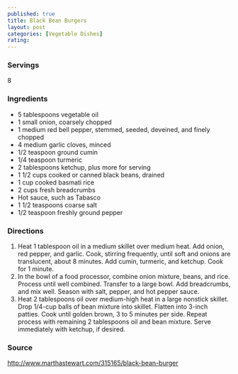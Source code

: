 ```yaml
---
published: true
title: Black Bean Burgers
layout: post
categories: [Vegetable Dishes]
rating: 
---
```

### Servings
8

### Ingredients
- 5 tablespoons vegetable oil
- 1 small onion, coarsely chopped
- 1 medium red bell pepper, stemmed, seeded, deveined, and finely chopped
- 4 medium garlic cloves, minced
- 1/2 teaspoon ground cumin
- 1/4 teaspoon turmeric
- 2 tablespoons ketchup, plus more for serving
- 1 1/2 cups cooked or canned black beans, drained
- 1 cup cooked basmati rice
- 2 cups fresh breadcrumbs
- Hot sauce, such as Tabasco
- 1 1/2 teaspoons coarse salt
- 1/2 teaspoon freshly ground pepper

### Directions
1. Heat 1 tablespoon oil in a medium skillet over medium heat. Add onion, red pepper, and garlic. Cook, stirring frequently, until soft and onions are translucent, about 8 minutes. Add cumin, turmeric, and ketchup. Cook for 1 minute.
2. In the bowl of a food processor, combine onion mixture, beans, and rice. Process until well combined. Transfer to a large bowl. Add breadcrumbs, and mix well. Season with salt, pepper, and hot pepper sauce.
3. Heat 2 tablespoons oil over medium-high heat in a large nonstick skillet. Drop 1/4-cup balls of bean mixture into skillet. Flatten into 3-inch patties. Cook until golden brown, 3 to 5 minutes per side. Repeat process with remaining 2 tablespoons oil and bean mixture. Serve immediately with ketchup, if desired.

### Source
<a href="http://www.marthastewart.com/315165/black-bean-burger" target="new">http://www.marthastewart.com/315165/black-bean-burger</a>
